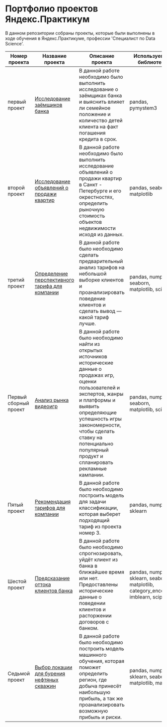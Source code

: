 # Портфолио проектов Яндекс.Практикум
В данном репозитории собраны проекты, которые были выполнены в ходе обучения в Яндекс.Практикуме, профессии 'Специалист по Data Science'.

Номер проекта | Название проекта | Описание проекта | Используемые библиотеки
------------- |---------------- | ---------------- | -----------------------
первый проект | [Исследование заёмщиков банка](https://github.com/Artyom174/yandex_projects/blob/main/01_researching_customers_of_bank/bank_customer_research.ipynb) | В данной работе необходимо было выполнить исследование о заёмщиках банка и выяснить  влияет ли семейное положение и количество детей клиента на факт погашения кредита в срок.  | pandas, pymystem3
второй проект | [Исследование объявлений о продажи квартир](https://github.com/Artyom174/yandex_projects/blob/main/02_research%20of%20apartment%20advertisements/research%20of%20apartment%20advertisements.ipynb) | В данной работе необходимо было выполнить исследование объявлений о продажи квартир в Санкт - Петербурге и его окрестностях, определить рыночную стоимость объектов недвижимости исходя из данных. | pandas, seaborn, matplotlib
третий проект | [Определение перспективного тарифа для компании](https://github.com/Artyom174/yandex_projects/blob/main/03_best_tariff_for_company/best_tariff_for_company.ipynb) | В данной работе было необходимо сделать предварительный анализ тарифов на небольшой выборке клиентов и проанализировать поведение клиентов и сделать вывод — какой тариф лучше. | pandas, numpy, seaborn, matplotlib, scipy
Первый сборный проект | [Анализ рынка видеоигр](https://github.com/Artyom174/yandex_projects/blob/main/04_video_game_market_analysis/video%20game%20market%20analysis.ipynb) | В данной работе было необходимо найти из открытых источников исторические данные о продажах игр, оценки пользователей и экспертов, жанры и платформы и выявить определяющие успешность игры закономерности, чтобы сделать ставку на потенциально популярный продукт и спланировать рекламные кампании. | pandas, numpy, seaborn, matplotlib, scipy
Пятый проект | [Рекомендация тарифов для компании](https://github.com/Artyom174/yandex_projects/blob/main/04_video_game_market_analysis/video%20game%20market%20analysis.ipynb) | В данной работе было необходимо построить модель для задачи классификации, которая выберет подходящий тариф из проекта номер 3. | pandas, numpy, sklearn
Шестой проект | [Предсказание оттока клиентов банка](https://github.com/Artyom174/yandex_projects/blob/main/06_outflow_clients/%20outflow%20of%20bank%20clients.ipynb) | В данной работе было необходимо спрогнозировать, уйдёт клиент из банка в ближайшее время или нет. Предоставлены исторические данные о поведении клиентов и расторжении договоров с банком. | pandas, numpy, sklearn, seaborn, matplotlib, category_encoders, imblearn, scipy
Седьмой проект | [Выбор локации для бурения нефтяных скважин](https://github.com/Artyom174/yandex_projects/blob/main/07_Choosing_location/Choosing%20a%20location%20for%20a%20%20oil%20wells.ipynb) | В данной работе было необходимо построить модель машинного обучения, которая поможет определить регион, где добыча принесёт наибольшую прибыль, а так же проанализировать возможную прибыль и риски. | pandas, numpy, sklearn, seaborn, matplotlib, math
